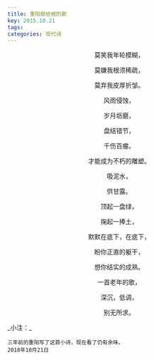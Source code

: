 ```yaml
---
title: 重阳献给根的歌
key: 2015.10.21
tags: 
categories: 现代诗
---
```


<p align="center">莫笑我年轮模糊，
</p>
<p align="center">莫嫌我根须稀疏，
</p>
<p align="center">莫弃我皮厚折邹。
</p>
<p align="center">风雨侵蚀，
</p>
<p align="center">岁月坜磨，
</p>
<p align="center">盘结错节，
</p>
<p align="center">千伤百瘤。
</p>
<p align="center">才能成为不朽的雕塑。
</p>
<p align="center">吸泥水，
</p>
<p align="center">供甘露。
</p>
<p align="center">顶起一盘绿，
</p>
<p align="center">掬起一捧土，
</p>
<p align="center">默默在底下，在底下，
</p>
<p align="center">盼你正直的躯干，
</p>
<p align="center">想你结实的成熟。
</p>
<p align="center">一首老年的歌，
</p>
<p align="center">深沉，低调，
</p>
<p align="center">别无所求。
</p>
_小注：_

```
三年前的重阳写了这首小诗，现在看了仍有余味。
2018年10月21日
```